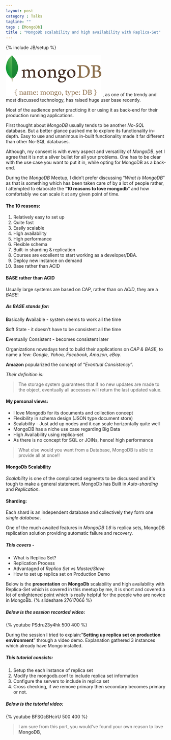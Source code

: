 ```yaml
---
layout: post
category : Talks
tagline: ""
tags : [MongoDb]
title : "MongoDb scalability and high availability with Replica-Set"
---
```

{% include JB/setup %}

![Smaller icon](/assets/themes/twitter/bootstrap/img/mongodb.png)
, as one of the trendy and most discussed technology, has raised huge user base recently.

Most of the audience prefer practicing it or using it as back-end for their production running applications.

First thought about *MongoDB* usually tends to be another *No-SQL* database. But a better glance pushed me to explore its functionality in-depth. Easy to use and unanimous in-built functionality made it far different than other No-SQL databases.

Although, my consent is with every aspect and versatility of *MongoDB*, yet I agree that it is not a silver bullet for all your problems. One has to be clear with the use case you want to put it in, while opting for MongoDB as a back-end.


During the *MongoDB* Meetup, I didn’t prefer discussing “*What is MongoDB*” as that is something which has been taken care of by a lot of people rather, I attempted to elaborate the “**10 reasons to love mongodb**” and how comfortably we can scale it at any given point of time.

#### The 10 reasons:

1. Relatively easy to set up
2. Quite fast
3. Easily scalable 
4. High availability
5. High performance
6. Flexible schema
7. Built-in sharding & replication
8. Courses are excellent to start working as a developer/DBA.
9. Deploy new instance on demand
10. Base rather than ACID


#### BASE rather than ACID
Usually large systems are based on CAP, rather than on *ACID*, they are a *BASE*!

##### As BASE stands for:

**B**asically **A**vailable - system seems to work all the time

**S**oft State - it doesn't have to be consistent all the time

**E**ventually Consistent - becomes consistent later

Organizations nowadays tend to build their applications on *CAP & BASE*, to name a few: *Google, Yahoo, Facebook, Amazon, eBay*.

**Amazon** popularized the concept of “*Eventual Consistency*”. 

*Their definition is:* 

> The storage system guarantees that if no new updates are made to the object, eventually all accesses will return the last updated value.

#### My personal views:

* I love Mongodb for its documents and collection concept
* Flexibility in schema design (JSON type document store)
* Scalability - Just add up nodes and it can scale horizontally quite well
* MongoDB has a niche use case regarding Big Data
* High Availability using replica-set
* As there is no concept for SQL or JOINs, hence! high performance

> What else would you want from a Database, MongoDB is able to provide all at once!!

#### MongoDb Scalability
*Scalability* is one of the complicated segments to be discussed and it's tough to make a general statement. 
MongoDb has Built in *Auto-sharding* and *Replication*.

#### Sharding:
Each shard is an independent database and collectively they form one *single database*.

One of the much awaited features in *MongoDB 1.6* is replica sets, MongoDB replication solution providing automatic failure and recovery. 

##### This covers - 
* What is Replica Set? 
* Replication Process 
* Advantaged of *Replica Set* vs *Master/Slave* 
* How to set up replica set on Production Demo 

Below is the **presentation** on **MongoDb** scalability and high availability with Replica-Set which is covered in this meetup by me, it is short and covered a lot of enlightened point which is really helpful for the people who are novice in MongoBb.
{% slideshare 27617066 %}

##### Below is the session recorded video:
{% youtube PSdru23y4hk 500 400 %}

During the session I tried to explain:”**Setting up replica set on production environment**” through a video demo. Explanation gathered 3 instances which already have Mongo installed.  

##### This tutorial consists: 
1. Setup the each instance of replica set 
2. Modify the mongodb.conf to include replica set information 
3. Configure the servers to include in replica set 
4. Cross checking, if we remove primary then secondary becomes primary or not.

##### Below is the tutorial video: 
{% youtube BFSGcBHcirU 500 400 %}


> I am sure from this port, you would've found your own reason to love **MongoDB**, 